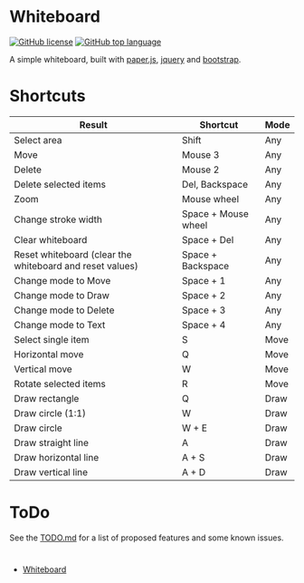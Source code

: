 # Whiteboard
[![GitHub license](https://img.shields.io/github/license/WhiteGooseGoesBlack/Whiteboard?color=%23F7E018&style=flat-square)](https://github.com/WhiteGooseGoesBlack/Whiteboard/blob/main/LICENSE) [![GitHub top language](https://img.shields.io/github/languages/top/WhiteGooseGoesBlack/Whiteboard?color=%23F7E018&style=flat-square)](https://github.com/WhiteGooseGoesBlack/Whiteboard)

A simple whiteboard, built with [paper.js](https://github.com/paperjs/paper.js), [jquery](https://github.com/jquery/jquery) and [bootstrap](https://github.com/twbs/bootstrap).

# Shortcuts
| Result                                                   | Shortcut             | Mode    |
| -------------------------------------------------------- | -------------------- | ------- |
| Select area                                              | Shift                | Any     |
| Move                                                     | Mouse 3              | Any     |
| Delete                                                   | Mouse 2              | Any     |
| Delete selected items                                    | Del, Backspace       | Any     |
| Zoom                                                     | Mouse wheel          | Any     |
| Change stroke width                                      | Space + Mouse wheel  | Any     |
| Clear whiteboard                                         | Space + Del          | Any     |
| Reset whiteboard (clear the whiteboard and reset values) | Space + Backspace    | Any     |
| Change mode to Move                                      | Space + 1            | Any     |
| Change mode to Draw                                      | Space + 2            | Any     |
| Change mode to Delete                                    | Space + 3            | Any     |
| Change mode to Text                                      | Space + 4            | Any     |
| Select single item                                       | S                    | Move    |
| Horizontal move                                          | Q                    | Move    |
| Vertical move                                            | W                    | Move    |
| Rotate selected items                                    | R                    | Move    |
| Draw rectangle                                           | Q                    | Draw    |
| Draw circle (1:1)                                        | W                    | Draw    |
| Draw circle                                              | W + E                | Draw    |
| Draw straight line                                       | A                    | Draw    |
| Draw horizontal line                                     | A + S                | Draw    |
| Draw vertical line                                       | A + D                | Draw    |

# ToDo
See the [TODO.md](TODO.md) for a list of proposed features and some known issues.

# 
- [Whiteboard](https://whitegoosegoesblack.github.io/whiteboard/)
